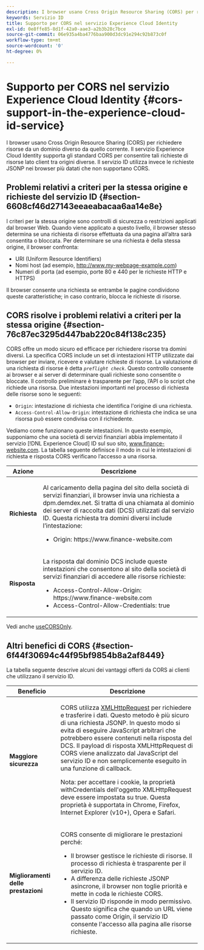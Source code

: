 ```yaml
---
description: I browser usano Cross Origin Resource Sharing (CORS) per richiedere risorse da un dominio diverso da quello corrente. Il servizio Experience Cloud Identity supporta gli standard CORS per consentire tali richieste di risorse lato client tra origini diverse. Il servizio ID utilizza invece le richieste JSONP nei browser più datati che non supportano CORS.
keywords: Servizio ID
title: Supporto per CORS nel servizio Experience Cloud Identity
exl-id: 0e8ffe85-8d1f-42a0-aae3-a2b3b28c7bce
source-git-commit: 06e935a4ba4776baa900d3dc91e294c92b873c0f
workflow-type: tm+mt
source-wordcount: '0'
ht-degree: 0%

---
```


# Supporto per CORS nel servizio Experience Cloud Identity {#cors-support-in-the-experience-cloud-id-service}

I browser usano Cross Origin Resource Sharing (CORS) per richiedere risorse da un dominio diverso da quello corrente. Il servizio Experience Cloud Identity supporta gli standard CORS per consentire tali richieste di risorse lato client tra origini diverse. Il servizio ID utilizza invece le richieste JSONP nei browser più datati che non supportano CORS.

## Problemi relativi a criteri per la stessa origine e richieste del servizio ID {#section-6608cf46d27143eeaeabacaa6aa14e8e}

I criteri per la stessa origine sono controlli di sicurezza o restrizioni applicati dal browser Web. Quando viene applicato a questo livello, il browser stesso determina se una richiesta di risorse effettuata da una pagina all’altra sarà consentita o bloccata. Per determinare se una richiesta è della stessa origine, il browser confronta:

* URI (Uniform Resource Identifiers)
* Nomi host (ad esempio, http://www.my-webpage-example.com)
* Numeri di porta (ad esempio, porte 80 e 440 per le richieste HTTP e HTTPS)

Il browser consente una richiesta se entrambe le pagine condividono queste caratteristiche; in caso contrario, blocca le richieste di risorse.

## CORS risolve i problemi relativi a criteri per la stessa origine {#section-76c87ec3295d447bab220c84f138c235}

CORS offre un modo sicuro ed efficace per richiedere risorse tra domini diversi. La specifica CORS include un set di intestazioni HTTP utilizzate dai browser per inviare, ricevere e valutare richieste di risorse. La valutazione di una richiesta di risorse è detta *`preflight check`*. Questo controllo consente ai browser e ai server di determinare quali richieste sono consentite o bloccate. Il controllo preliminare è trasparente per l’app, l’API o lo script che richiede una risorsa. Due intestazioni importanti nel processo di richiesta delle risorse sono le seguenti:

* `Origin`: intestazione di richiesta che identifica l&#39;origine di una richiesta.
* `Access-Control-Allow-Origin`: intestazione di richiesta che indica se una risorsa può essere condivisa con il richiedente.

Vediamo come funzionano queste intestazioni. In questo esempio, supponiamo che una società di servizi finanziari abbia implementato il servizio [!DNL Experience Cloud] ID sul suo sito, www.finance-website.com. La tabella seguente definisce il modo in cui le intestazioni di richiesta e risposta CORS verificano l’accesso a una risorsa.

<table id="table_B004ACF52B5A4D33B1DCF7EA77BE4E6D"> 
 <thead> 
  <tr> 
   <th colname="col1" class="entry"> Azione </th> 
   <th colname="col2" class="entry"> Descrizione </th> 
  </tr> 
 </thead>
 <tbody> 
  <tr> 
   <td colname="col1"> <p> <b>Richiesta</b> </p> </td> 
   <td colname="col2"> <p>Al caricamento della pagina del sito della società di servizi finanziari, il browser invia una richiesta a <span class="codeph">dpm.demdex.net</span>. Si tratta di una chiamata al dominio dei server di raccolta dati (DCS) utilizzati dal servizio ID. Questa richiesta tra domini diversi include l’intestazione: </p> <p> 
     <ul class="simplelist"> 
      <li> <span class="codeph"> Origin: https://www.finance-website.com</span> </li> 
     </ul> </p> </td> 
  </tr> 
  <tr> 
   <td colname="col1"> <p> <b>Risposta</b> </p> </td> 
   <td colname="col2"> <p>La risposta dal dominio DCS include queste intestazioni che consentono al sito della società di servizi finanziari di accedere alle risorse richieste: </p> <p> 
     <ul class="simplelist"> 
      <li> <span class="codeph"> Access-Control-Allow-Origin: https://www.finance-website.com</span> </li> 
      <li> <span class="codeph"> Access-Control-Allow-Credentials: true</span> </li> 
     </ul> </p> </td> 
  </tr> 
 </tbody> 
</table>

Vedi anche [useCORSOnly](../library/function-vars/use-cors-only.md#reference-8a9a143d838b48d6b23329b84b13e1fa).

## Altri benefici di CORS {#section-6f44f30694c44f95bf9854b8a2af8449}

La tabella seguente descrive alcuni dei vantaggi offerti da CORS ai clienti che utilizzano il servizio ID.

<table id="table_AEB51A263D454F90B66E8C8D0513CF79"> 
 <thead> 
  <tr> 
   <th colname="col1" class="entry"> Beneficio </th> 
   <th colname="col2" class="entry"> Descrizione </th> 
  </tr>
 </thead>
 <tbody> 
  <tr> 
   <td colname="col1"> <p><b>Maggiore sicurezza</b> </p> </td> 
   <td colname="col2"> <p>CORS utilizza <a href="https://developer.mozilla.org/it-IT/docs/Web/API/XMLHttpRequest" format="https" scope="external"> XMLHttpRequest</a> per richiedere e trasferire i dati. Questo metodo è più sicuro di una richiesta JSONP. In questo modo si evita di eseguire JavaScript arbitrari che potrebbero essere contenuti nella risposta del DCS. Il payload di risposta XMLHttpRequest di CORS viene analizzato dal JavaScript del servizio ID e non semplicemente eseguito in una funzione di callback. </p> <p> <p>Nota: per accettare i cookie, la proprietà <span class="codeph">withCredentials </span>dell'oggetto <span class="codeph">XMLHttpRequest</span> deve essere impostata su <span class="codeph">true</span>. Questa proprietà è supportata in Chrome, Firefox, Internet Explorer (v10+), Opera e Safari. </p> </p> </td> 
  </tr> 
  <tr> 
   <td colname="col1"> <p><b>Miglioramenti delle prestazioni</b> </p> </td> 
   <td colname="col2"> <p>CORS consente di migliorare le prestazioni perché: </p> 
    <ul id="ul_EC3A178003A94D70883B914050D7C464"> 
     <li id="li_F8B44352BFBB46CDBD07AE40B9F2D0EC">Il browser gestisce le richieste di risorse. Il processo di richiesta è trasparente per il servizio ID. </li> 
     <li id="li_C63E43A4CAB84210AB6A39100E5864BE">A differenza delle richieste JSONP asincrone, il browser non toglie priorità e mette in coda le richieste CORS. </li> 
     <li id="li_1A2A15F591B84D1BAED3CFAB391EEBEC">Il servizio ID risponde in modo permissivo. Questo significa che quando un URL viene passato come <span class="codeph">Origin</span>, il servizio ID consente l'accesso alla pagina alle risorse richieste. </li> 
    </ul> </td> 
  </tr> 
 </tbody> 
</table>
